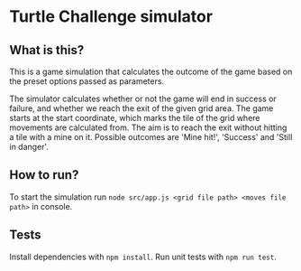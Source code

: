 # Turtle Challenge simulator

## What is this?
This is a game simulation that calculates the outcome of the game based on the preset options passed as parameters.

The simulator calculates whether or not the game will end in success or failure, and whether we reach the exit of the given grid area. The game starts at the start coordinate, which marks the tile of the grid where movements are calculated from. The aim is to reach the exit without hitting a tile with a mine on it. Possible outcomes are 'Mine hit!', 'Success' and 'Still in danger'.


## How to run?
To start the simulation run `node src/app.js <grid file path> <moves file path>` in console.

## Tests
Install dependencies with `npm install`.
Run unit tests with `npm run test`.
